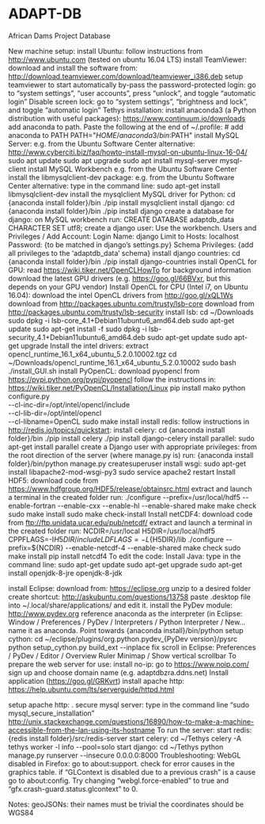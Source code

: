 # ADAPT-DB
African Dams Project Database

New machine setup:
install Ubuntu:
    follow instructions from http://www.ubuntu.com
    (tested on ubuntu 16.04 LTS)
install TeamViewer:
    download and install the software from:
http://download.teamviewer.com/download/teamviewer_i386.deb
setup teamviewer to start automatically
by-pass the password-protected login:
    go to “system settings”, “user accounts”, press “unlock”, and toggle “automatic login”
Disable screen lock:
    go to “system settings”, “brightness and lock”, and toggle “automatic login”
Tethys installation:
install anaconda3 (a Python distribution with useful packages):
    https://www.continuum.io/downloads
    add anaconda to path. Paste the following at the end of ~/.profile:
        # add anaconda to PATH
PATH="$HOME/anaconda3/bin:$PATH"
install MySQL Server:
e.g. from the Ubuntu Software Center
alternative: http://www.cyberciti.biz/faq/howto-install-mysql-on-ubuntu-linux-16-04/
    sudo apt update
    sudo apt upgrade
    sudo apt install mysql-server mysql-client
install MySQL Workbench
e.g. from the Ubuntu Software Center
install the libmysqlclient-dev package:
    e.g. from the Ubuntu Software Center
    alternative: type in the command line:
sudo apt-get install libmysqlclient-dev
install the mysqlclient MySQL driver for Python:
    cd {anaconda install folder}/bin
    ./pip install mysqlclient
install django:
cd {anaconda install folder}/bin
    ./pip install django
create a database for django:
    on MySQL workbench run:
        CREATE DATABASE adaptdb_data CHARACTER SET utf8;
    create a django user:
        Use the workbench. Users and Privileges / Add Account:
            Login Name: django
            Limit to Hosts: localhost
            Password: {to be matched in django’s settings.py}
            Schema Privileges: {add all privileges to the ‘adaptdb_data’ schema}
install django countries:
cd {anaconda install folder}/bin
./pip install django-countries
install OpenCL for GPU:
    read https://wiki.tiker.net/OpenCLHowTo for background information
    download the latest GPU drivers (e.g. https://goo.gl/66BVxr, but this depends on your GPU vendor)
Install OpenCL for CPU (Intel i7, on Ubuntu 16.04):
    download the intel OpenCL drivers from http://goo.gl/xQL1Ws
    download from http://packages.ubuntu.com/trusty/lsb-core
    download from http://packages.ubuntu.com/trusty/lsb-security
    install lsb:
        cd ~/Downloads
sudo dpkg -i lsb-core_4.1+Debian11ubuntu6_amd64.deb
        sudo apt-get update
        sudo apt-get install -f
sudo dpkg -i lsb-security_4.1+Debian11ubuntu6_amd64.deb
sudo apt-get update
sudo apt-get upgrade
Install the intel drivers:
    extract opencl_runtime_16.1_x64_ubuntu_5.2.0.10002.tgz
    cd ~/Downloads/opencl_runtime_16.1_x64_ubuntu_5.2.0.10002
    sudo bash ./install_GUI.sh
install PyOpenCL:
    download pyopencl from https://pypi.python.org/pypi/pyopencl
follow the instructions in: https://wiki.tiker.net/PyOpenCL/Installation/Linux
pip install mako
python configure.py \
  --cl-inc-dir=/opt/intel/opencl/include \
  --cl-lib-dir=/opt/intel/opencl \
  --cl-libname=OpenCL
sudo make install
install redis:
    follow instructions in http://redis.io/topics/quickstart:
install celery:
cd {anaconda install folder}/bin
    ./pip install celery
    ./pip install django-celery
install parallel:
    sudo apt-get install parallel
create a Django user with appropriate privileges:
    from the root direction of the server (where manage.py is) run:
        {anaconda install folder}/bin/python manage.py createsuperuser
install wsgi:
    sudo apt-get install libapache2-mod-wsgi-py3
    sudo service apache2 restart
Install HDF5:
    download code from https://www.hdfgroup.org/HDF5/release/obtainsrc.html
    extract and launch a terminal in the created folder
    run:
        ./configure --prefix=/usr/local/hdf5 --enable-fortran --enable-cxx --enable-hl --enable-shared
        make
                make check
                sudo make install
                sudo make check-install
Install netCDF4:
    download code from ftp://ftp.unidata.ucar.edu/pub/netcdf/ 
    extract and launch a terminal in the created folder
    run:
        NCDIR=/usr/local
H5DIR=/usr/local/hdf5
    CPPFLAGS=-I${H5DIR}/include LDFLAGS=-L${H5DIR}/lib ./configure --prefix=${NCDIR} --enable-netcdf-4 --enable-shared
    make check
    sudo make install
        pip install netcdf4
To edit the code:
Install Java:
    type in the command line:
    sudo apt-get update
    sudo apt-get upgrade
    sudo apt-get install openjdk-8-jre openjdk-8-jdk

install Eclipse:
    download from: https://eclipse.org
    unzip to a desired folder
    create shortcut: http://askubuntu.com/questions/13758
        paste .desktop file into ~/.local/share/applications/ and edit it.
install the PyDev module:
    http://www.pydev.org
reference anaconda as the interpreter (in Eclipse: Window / Preferences / PyDev / Interpreters / Python Interpreter / New…
name it as anaconda. Point towards {anaconda install}/bin/python
setup cython:
    cd ~/eclipse/plugins/org.python.pydev_{PyDev version}/pysrc
    python setup_cython.py build_ext --inplace
fix scroll in Eclipse:
    Preferences / PyDev / Editor / Overview Ruler Minimap / Show vertical scrollbar
To prepare the web server for use:
install no-ip:
    go to https://www.noip.com/
    sign up and choose domain name (e.g. adaptdbzra.ddns.net)
    Install application (https://goo.gl/GRKvrt) 
install apache http:
    https://help.ubuntu.com/lts/serverguide/httpd.html

setup apache http:
    .
secure mysql server:
    type in the command line “sudo mysql_secure_installation”
http://unix.stackexchange.com/questions/16890/how-to-make-a-machine-accessible-from-the-lan-using-its-hostname
To run the server:
start redis:
    {redis install folder}/src/redis-server
start celery:
    cd ~/Tethys
celery -A tethys worker -l info --pool=solo
start django:
    cd ~/Tethys
python manage.py runserver --insecure 0.0.0.0:8000
Troubleshooting:
WebGL disabled in Firefox:
    go to about:support. check for error causes in the graphics table.
    if “GLContext is disabled due to a previous crash” is a cause go to about:config.
    Try changing “webgl.force-enabled” to true and “gfx.crash-guard.status.glcontext” to 0.

Notes:
geoJSONs:
    their names must be trivial
    the coordinates should be WGS84
